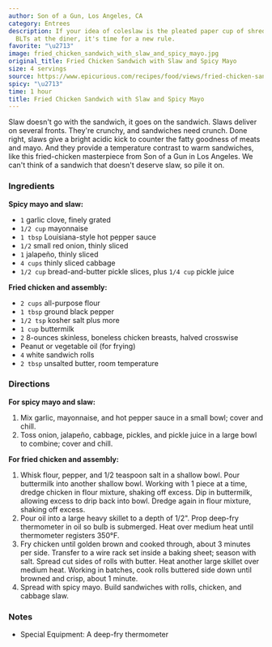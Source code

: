 ```yaml
---
author: Son of a Gun, Los Angeles, CA
category: Entrees
description: If your idea of coleslaw is the pleated paper cup of shredded stuff alongside
  BLTs at the diner, it's time for a new rule.
favorite: "\u2713"
image: fried_chicken_sandwich_with_slaw_and_spicy_mayo.jpg
original_title: Fried Chicken Sandwich with Slaw and Spicy Mayo
size: 4 servings
source: https://www.epicurious.com/recipes/food/views/fried-chicken-sandwich-with-slaw-and-spicy-mayo-51155290?intcid=inline_amp
spicy: "\u2713"
time: 1 hour
title: Fried Chicken Sandwich with Slaw and Spicy Mayo
---
```


Slaw doesn't go with the sandwich, it goes on the sandwich. Slaws deliver on several fronts. They're crunchy, and sandwiches need crunch. Done right, slaws give a bright acidic kick to counter the fatty goodness of meats and mayo. And they provide a temperature contrast to warm sandwiches, like this fried-chicken masterpiece from Son of a Gun in Los Angeles. We can't think of a sandwich that doesn't deserve slaw, so pile it on.

### Ingredients

**Spicy mayo and slaw:**

* `1` garlic clove, finely grated
* `1/2 cup` mayonnaise
* `1 tbsp` Louisiana-style hot pepper sauce
* `1/2` small red onion, thinly sliced
* `1` jalapeño, thinly sliced
* `4 cups` thinly sliced cabbage
* `1/2 cup` bread-and-butter pickle slices, plus `1/4 cup` pickle juice

**Fried chicken and assembly:**

* `2 cups` all-purpose flour
* `1 tbsp` ground black pepper
* `1/2 tsp` kosher salt plus more
* `1 cup` buttermilk
* `2` 8-ounces skinless, boneless chicken breasts, halved crosswise
* Peanut or vegetable oil (for frying)
* `4` white sandwich rolls
* `2 tbsp` unsalted butter, room temperature

### Directions

**For spicy mayo and slaw:**

1. Mix garlic, mayonnaise, and hot pepper sauce in a small bowl; cover and chill. 
2. Toss onion, jalapeño, cabbage, pickles, and pickle juice in a large bowl to combine; cover and chill. 

**For fried chicken and assembly:**

1. Whisk flour, pepper, and 1/2 teaspoon salt in a shallow bowl. Pour buttermilk into another shallow bowl. Working with 1 piece at a time, dredge chicken in flour mixture, shaking off excess. Dip in buttermilk, allowing excess to drip back into bowl. Dredge again in flour mixture, shaking off excess. 
2. Pour oil into a large heavy skillet to a depth of 1/2". Prop deep-fry thermometer in oil so bulb is submerged. Heat over medium heat until thermometer registers 350°F. 
3. Fry chicken until golden brown and cooked through, about 3 minutes per side. Transfer to a wire rack set inside a baking sheet; season with salt. Spread cut sides of rolls with butter. Heat another large skillet over medium heat. Working in batches, cook rolls buttered side down until browned and crisp, about 1 minute. 
4. Spread with spicy mayo. Build sandwiches with rolls, chicken, and cabbage slaw. 

### Notes

- Special Equipment: A deep-fry thermometer